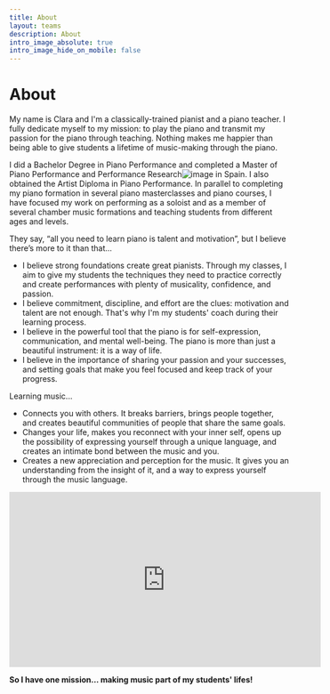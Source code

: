 ```yaml
---
title: About
layout: teams
description: About
intro_image_absolute: true
intro_image_hide_on_mobile: false
---
```


# About

My name is Clara and I'm a classically-trained pianist and a piano teacher. I fully dedicate myself to my mission: to play the piano and transmit my passion for the piano through teaching. Nothing makes me happier than being able to give students a lifetime of music-making through the piano.

I did a Bachelor Degree in Piano Performance and completed a Master of Piano Performance and Performance Research![image](https://user-images.githubusercontent.com/101880157/160488896-f51b71ea-a5cc-4f31-ac2f-6a466deaf0e6.png)
 in Spain. I also obtained the Artist Diploma in Piano Performance. In parallel to completing my piano formation in several piano masterclasses and piano courses, I have focused my work on performing as a soloist and as a member of several chamber music formations and teaching students from different ages and levels. 

They say, “all you need to learn piano is talent and motivation”, but I believe there’s more to it than that...

* I believe strong foundations create great pianists. Through my classes, I aim to give my students the techniques they need to practice correctly and create performances with plenty of musicality, confidence, and passion.
* I believe commitment, discipline, and effort are the clues: motivation and talent are not enough. That's why I'm my students' coach during their learning process.
* I believe in the powerful tool that the piano is for self-expression, communication, and mental well-being. The piano is more than just a beautiful instrument: it is a way of life.
* I believe in the importance of sharing your passion and your successes, and setting goals that make you feel focused and keep track of your progress.

Learning music...

* Connects you with others. It breaks barriers, brings people together, and creates beautiful communities of people that share the same goals.
* Changes your life, makes you reconnect with your inner self, opens up the possibility of expressing yourself through a unique language, and creates an intimate bond between the music and you.
* Creates a new appreciation and perception for the music. It gives you an understanding from the insight of it, and a way to express yourself through the music language. 

<iframe width="560" height="315" src="https://www.youtube.com/embed/yjMhR3xBP88" title="YouTube video player" frameborder="0" allow="accelerometer; autoplay; clipboard-write; encrypted-media; gyroscope; picture-in-picture" allowfullscreen></iframe>

**So I have one mission... making music part of my students' lifes!**

